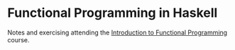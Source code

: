 # Functional Programming in Haskell

Notes and exercising attending the [Introduction to Functional Programming](https://www.edx.org/course/introduction-functional-programming-delftx-fp101x-0) course.
